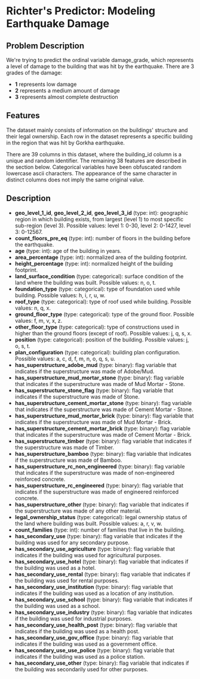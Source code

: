 # Richter's Predictor: Modeling Earthquake Damage

## Problem Description

We're trying to predict the ordinal variable damage_grade, which represents a level of damage to the building that was hit by the earthquake. There are 3 grades of the damage:

- **1** represents low damage
- **2** represents a medium amount of damage
- **3** represents almost complete destruction

## Features

The dataset mainly consists of information on the buildings' structure and their legal ownership. Each row in the dataset represents a specific building in the region that was hit by Gorkha earthquake.

There are 39 columns in this dataset, where the building_id column is a unique and random identifier. The remaining 38 features are described in the section below. Categorical variables have been obfuscated random lowercase ascii characters. The appearance of the same character in distinct columns does not imply the same original value.

## Description

- **geo_level_1_id**, **geo_level_2_id**, **geo_level_3_id** (type: int): geographic region in which building exists, from largest (level 1) to most specific sub-region (level 3). Possible values: level 1: 0-30, level 2: 0-1427, level 3: 0-12567.
- **count_floors_pre_eq** (type: int): number of floors in the building before the earthquake.
- **age** (type: int): age of the building in years.
- **area_percentage** (type: int): normalized area of the building footprint.
- **height_percentage** (type: int): normalized height of the building footprint.
- **land_surface_condition** (type: categorical): surface condition of the land where the building was built. Possible values: n, o, t.
- **foundation_type** (type: categorical): type of foundation used while building. Possible values: h, i, r, u, w.
- **roof_type** (type: categorical): type of roof used while building. Possible values: n, q, x.
- **ground_floor_type** (type: categorical): type of the ground floor. Possible values: f, m, v, x, z.
- **other_floor_type** (type: categorical): type of constructions used in higher than the ground floors (except of roof). Possible values: j, q, s, x.
- **position** (type: categorical): position of the building. Possible values: j, o, s, t.
- **plan_configuration** (type: categorical): building plan configuration. Possible values: a, c, d, f, m, n, o, q, s, u.
- **has_superstructure_adobe_mud** (type: binary): flag variable that indicates if the superstructure was made of Adobe/Mud.
- **has_superstructure_mud_mortar_stone** (type: binary): flag variable that indicates if the superstructure was made of Mud Mortar - Stone.
- **has_superstructure_stone_flag** (type: binary): flag variable that indicates if the superstructure was made of Stone.
- **has_superstructure_cement_mortar_stone** (type: binary): flag variable that indicates if the superstructure was made of Cement Mortar - Stone.
- **has_superstructure_mud_mortar_brick** (type: binary): flag variable that indicates if the superstructure was made of Mud Mortar - Brick.
- **has_superstructure_cement_mortar_brick** (type: binary): flag variable that indicates if the superstructure was made of Cement Mortar - Brick.
- **has_superstructure_timber** (type: binary): flag variable that indicates if the superstructure was made of Timber.
- **has_superstructure_bamboo** (type: binary): flag variable that indicates if the superstructure was made of Bamboo.
- **has_superstructure_rc_non_engineered** (type: binary): flag variable that indicates if the superstructure was made of non-engineered reinforced concrete.
- **has_superstructure_rc_engineered** (type: binary): flag variable that indicates if the superstructure was made of engineered reinforced concrete.
- **has_superstructure_other** (type: binary): flag variable that indicates if the superstructure was made of any other material.
- **legal_ownership_status** (type: categorical): legal ownership status of the land where building was built. Possible values: a, r, v, w.
- **count_families** (type: int): number of families that live in the building.
- **has_secondary_use** (type: binary): flag variable that indicates if the building was used for any secondary purpose.
- **has_secondary_use_agriculture** (type: binary): flag variable that indicates if the building was used for agricultural purposes.
- **has_secondary_use_hotel** (type: binary): flag variable that indicates if the building was used as a hotel.
- **has_secondary_use_rental** (type: binary): flag variable that indicates if the building was used for rental purposes.
- **has_secondary_use_institution** (type: binary): flag variable that indicates if the building was used as a location of any institution.
- **has_secondary_use_school** (type: binary): flag variable that indicates if the building was used as a school.
- **has_secondary_use_industry** (type: binary): flag variable that indicates if the building was used for industrial purposes.
- **has_secondary_use_health_post** (type: binary): flag variable that indicates if the building was used as a health post.
- **has_secondary_use_gov_office** (type: binary): flag variable that indicates if the building was used as a government office.
- **has_secondary_use_use_police** (type: binary): flag variable that indicates if the building was used as a police station.
- **has_secondary_use_other** (type: binary): flag variable that indicates if the building was secondarily used for other purposes.
